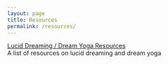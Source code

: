 ```yaml
---
layout: page
title: Resources
permalink: /resources/
---
```


[Lucid Dreaming / Dream Yoga Resources](/dreams)
<br>
A list of resources on lucid dreaming and dream yoga
